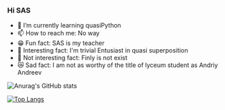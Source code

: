 ### Hi SAS
- 🌱 I’m currently learning quasiPython
- 📫 How to reach me: No way
- 😁 Fun fact: SAS is my teacher
- 🥖 Interesting fact: I'm trivial Entusiast in quasi superposition
- 🦠 Not interesting fact: Finly is not exist
- 😿 Sad fact: I am not as worthy of the title of lyceum student as Andriy Andreev

![Anurag's GitHub stats](https://github-readme-stats.vercel.app/api?username=Iggip&show_icons=true&theme=dark)

[![Top Langs](https://github-readme-stats.vercel.app/api/top-langs/?username=Iggip&show_icons=true&theme=dark)](https://github.com/Iggip/github-readme-stats)

